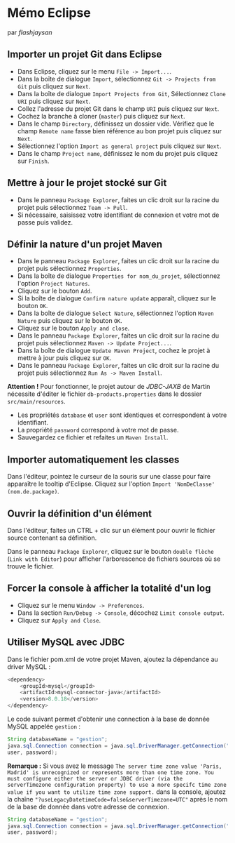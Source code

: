 # Mémo Eclipse

par *flashjaysan*

## Importer un projet Git dans Eclipse

- Dans Eclipse, cliquez sur le menu `File -> Import...`.
- Dans la boîte de dialogue `Import`, sélectionnez `Git -> Projects from Git` puis cliquez sur `Next`.
- Dans la boîte de dialogue `Import Projects from Git`, Sélectionnez `Clone URI` puis cliquez sur `Next`.
- Collez l'adresse du projet Git dans le champ `URI` puis cliquez sur `Next`.
- Cochez la branche à cloner (`master`) puis cliquez sur `Next`.
- Dans le champ `Directory`, définissez un dossier vide. Vérifiez que le champ `Remote name` fasse bien référence au bon projet puis cliquez sur `Next`.
- Sélectionnez l'option `Import as general project` puis cliquez sur `Next`.
- Dans le champ `Project name`, définissez le nom du projet puis cliquez sur `Finish`.

## Mettre à jour le projet stocké sur Git

- Dans le panneau `Package Explorer`, faites un clic droit sur la racine du projet puis sélectionnez `Team -> Pull`.
- Si nécessaire, saisissez votre identifiant de connexion et votre mot de passe puis validez.

## Définir la nature d'un projet Maven

- Dans le panneau `Package Explorer`, faites un clic droit sur la racine du projet puis sélectionnez `Properties`.
- Dans la boîte de dialogue `Properties for nom_du_projet`, sélectionnez l'option `Project Natures`.
- Cliquez sur le bouton `Add`.
- Si la boîte de dialogue `Confirm nature update` apparaît, cliquez sur le bouton `OK`.
- Dans la boîte de dialogue `Select Nature`, sélectionnez l'option `Maven Nature` puis cliquez sur le bouton `OK`.
- Cliquez sur le bouton `Apply and close`.
- Dans le panneau `Package Explorer`, faites un clic droit sur la racine du projet puis sélectionnez `Maven -> Update Project...`.
- Dans la boîte de dialogue `Update Maven Project`, cochez le projet à mettre à jour puis cliquez sur `OK`.
- Dans le panneau `Package Explorer`, faites un clic droit sur la racine du projet puis sélectionnez `Run As -> Maven Install`.

**Attention !** Pour fonctionner, le projet autour de *JDBC-JAXB* de Martin nécessite d'éditer le fichier `db-products.properties` dans le dossier `src/main/resources`.

- Les propriétés `database` et `user` sont identiques et correspondent à votre identifiant.
- La propriété `password` correspond à votre mot de passe.
- Sauvegardez ce fichier et refaites un `Maven Install`.

## Importer automatiquement les classes

Dans l'éditeur, pointez le curseur de la souris sur une classe pour faire apparaître le tooltip d'Eclipse. Cliquez sur l'option `Import 'NomDeClasse' (nom.de.package)`.

## Ouvrir la définition d'un élément

Dans l'éditeur, faites un CTRL + clic sur un élément pour ouvrir le fichier source contenant sa définition.

Dans le panneau `Package Explorer`, cliquez sur le bouton `double flèche` (`Link with Editor`) pour afficher l'arborescence de fichiers sources où se trouve le fichier.

## Forcer la console à afficher la totalité d'un log

- Cliquez sur le menu `Window -> Preferences`.
- Dans la section `Run/Debug -> Console`, décochez `Limit console output`.
- Cliquez sur `Apply and Close`.

## Utiliser MySQL avec JDBC

Dans le fichier pom.xml de votre projet Maven, ajoutez la dépendance au driver MySQL :

```java
<dependency>
    <groupId>mysql</groupId>
    <artifactId>mysql-connector-java</artifactId>
    <version>8.0.18</version>
</dependency>
```

Le code suivant permet d'obtenir une connection à la base de donnée MySQL appelée `gestion` :

```java
String databaseName = "gestion";
java.sql.Connection connection = java.sql.DriverManager.getConnection("jdbc:mysql://localhost:3306/" + databaseName, 
user, password);
```

**Remarque :** Si vous avez le message `The server time zone value 'Paris, Madrid' is unrecognized or represents more than one time zone. You must configure either the server or JDBC driver (via the serverTimezone configuration property) to use a more specifc time zone value if you want to utilize time zone support.` dans la console, ajoutez la chaîne `"?useLegacyDatetimeCode=false&serverTimezone=UTC"` après le nom de la base de donnée dans votre adresse de connexion.

```java
String databaseName = "gestion";
java.sql.Connection connection = java.sql.DriverManager.getConnection("jdbc:mysql://localhost:3306/" + databaseName + "?useLegacyDatetimeCode=false&serverTimezone=UTC", 
user, password);
```
